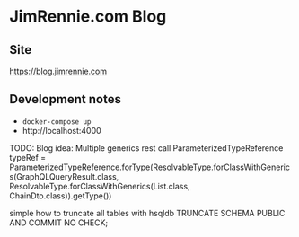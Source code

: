 # JimRennie.com Blog

## Site
https://blog.jimrennie.com

## Development notes
* `docker-compose up`
* http://localhost:4000

TODO:
Blog idea:
Multiple generics rest call
ParameterizedTypeReference typeRef = ParameterizedTypeReference.forType(ResolvableType.forClassWithGenerics(GraphQLQueryResult.class, ResolvableType.forClassWithGenerics(List.class, ChainDto.class)).getType())

simple how to truncate all tables with hsqldb
TRUNCATE SCHEMA PUBLIC AND COMMIT NO CHECK;
